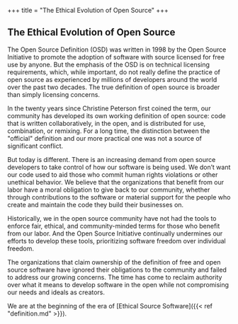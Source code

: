 +++
title = "The Ethical Evolution of Open Source"
+++

## The Ethical Evolution of Open Source

The Open Source Definition (OSD) was written in 1998 by the Open Source Initiative to promote the adoption of software with source licensed for free use by anyone. But the emphasis of the OSD is on technical licensing requirements, which, while important, do not really define the practice of open source as experienced by millions of developers around the world over the past two decades. The true definition of open source is broader than simply licensing concerns.

In the twenty years since Christine Peterson first coined the term, our community has developed its own working definition of open source: code that is written collaboratively, in the open, and is distributed for use, combination, or remixing. For a long time, the distinction between the "official" definition and our more practical one was not a source of significant conflict.

But today is different. There is an increasing demand from open source developers to take control of how our software is being used. We don’t want our code used to aid those who commit human rights violations or other unethical behavior. We believe that the organizations that benefit from our labor have a moral obligation to give back to our community, whether through contributions to the software or material support for the people who create and maintain the code they build their businesses on.

Historically, we in the open source community have not had the tools to enforce fair, ethical, and community-minded terms for those who benefit from our labor. And the Open Source Initiative continually undermines our efforts to develop these tools, prioritizing software freedom over individual freedom.

The organizations that claim ownership of the definition of free and open source software have ignored their obligations to the community and failed to address our growing concerns. The time has come to reclaim authority over what it means to develop software in the open while not compromising our needs and ideals as creators.

We are at the beginning of the era of [Ethical Source Software]({{< ref "definition.md" >}}).

